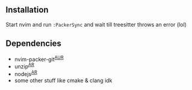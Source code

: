 ## Installation
Start nvim and run `:PackerSync` and wait till treesitter throws an error (lol)

## Dependencies
 * nvim-packer-git<sup>[AUR](https://aur.archlinux.org/packages/nvim-packer-git)</sup>
 * unzip<sup>[AR](https://archlinux.org/packages/extra/x86_64/unzip/)</sup>
 * nodejs<sup>[AR](https://archlinux.org/packages/community/x86_64/nodejs/)</sup>
 * some other stuff like cmake & clang idk

